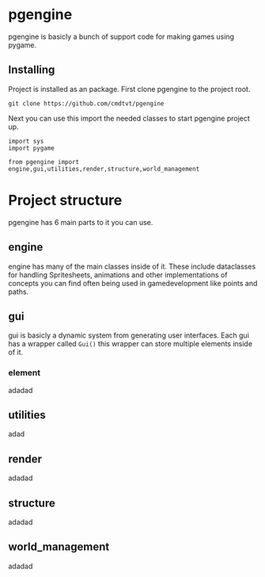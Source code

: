 # pgengine
pgengine is basicly a bunch of support code for making games using pygame.

## Installing
Project is installed as an package. First clone pgengine to the project root.

    git clone https://github.com/cmdtvt/pgengine
Next you can use this import the needed classes to start pgengine project up.

    import sys
    import pygame
    
    from pgengine import engine,gui,utilities,render,structure,world_management


# Project structure
pgengine has 6 main parts to it you can use.
## engine
engine has many of the main classes inside of it. These include dataclasses for handling Spritesheets, animations and other implementations of concepts you can find often being used in gamedevelopment like points and paths.
## gui
gui is basicly a dynamic system from generating user interfaces. Each gui has a wrapper called `Gui()` this wrapper can store multiple elements inside of it. 

### element
adadad
## utilities
adad
## render
adadad
## structure
adadad
## world_management
adadad
